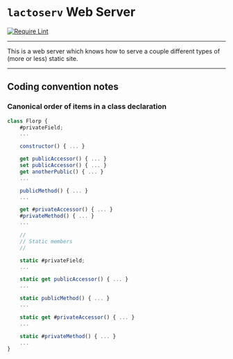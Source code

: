 `lactoserv` Web Server
======================

[![Require Lint](https://github.com/danfuzz/lactoserv/actions/workflows/main.yml/badge.svg)](https://github.com/danfuzz/lactoserv/actions/workflows/main.yml)

- - - - - - - - - -
This is a web server which knows how to serve a couple different types of
(more or less) static site.

- - - - - - - - - -

## Coding convention notes

### Canonical order of items in a class declaration

```javascript
class Florp {
    #privateField;
    ...

    constructor() { ... }

    get publicAccessor() { ... }
    set publicAccessor() { ... }
    get anotherPublic() { ... }
    ...

    publicMethod() { ... }
    ...

    get #privateAccessor() { ... }
    #privateMethod() { ... }
    ...

    //
    // Static members
    //

    static #privateField;
    ...

    static get publicAccessor() { ... }
    ...

    static publicMethod() { ... }
    ...

    static get #privateAccessor() { ... }
    ...

    static #privateMethod() { ... }
    ...
}
```
